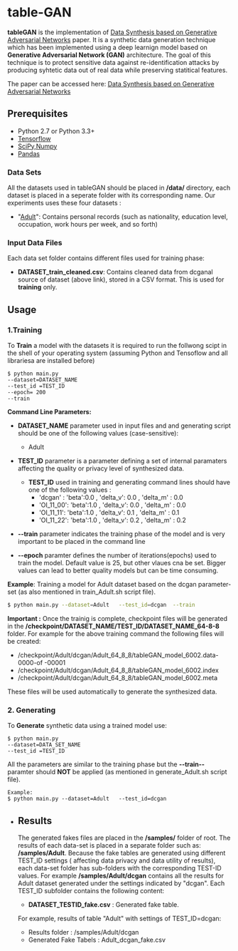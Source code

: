 # table-GAN
**tableGAN** is the implementation of [Data Synthesis based on Generative Adversarial Networks](http://www.vldb.org/pvldb/vol11/p1071-park.pdf "tableGAN") paper. It is a synthetic data generation technique which has been implemented using a deep learnign model based on **Generative Adversarial Network (GAN)** architecture. The goal of this technique is to protect sensitive data against re-identification attacks by producing syhtetic data out of real data while preserving statitical features. 

The paper can be accessed here: [Data Synthesis based on Generative Adversarial Networks](http://www.vldb.org/pvldb/vol11/p1071-park.pdf "tableGAN")

## Prerequisites

- Python 2.7 or Python 3.3+
- [Tensorflow](https://www.tensorflow.org/)
- [SciPy,Numpy](http://www.scipy.org/)
- [Pandas](https://pandas.pydata.org/)



### Data Sets 
All the datasets used in tableGAN should be placed in **/data/** directory, each dataset is placed in a seperate folder with its corresponding name. Our experiments uses these four datasets :
-   "[Adult](https://archive.ics.uci.edu/ml/machine-learning-databases/adult)": Contains personal records (such as nationality, education level, occupation, work hours per week, and so forth)

### Input Data Files
Each data set folder contains different files used for training phase:
-   **DATASET_train_cleaned.csv**: Contains cleaned data from dcganal source of dataset (above link), stored in a CSV format. This is used for **training** only.

## Usage

### 1.Training

To **Train** a model with the datasets it is required to run the follwong scipt in the shell of your operating system (assuming Python and Tensoflow and all librariesa are installed before)

    $ python main.py 
    --dataset=DATASET_NAME 
    --test_id =TEST_ID  
    --epoch= 200
    --train
 
**Command Line Parameters:**

  
   - **DATASET_NAME** parameter used in input files and and generating script should be one of the following values (case-sensitive):       
        -   Adult
        
   - **TEST_ID** parameter is a parameter defining a set of internal paramaters affecting the quality or privacy level of synthesized data. 
           
        - **TEST_ID** used in training and generating command lines should have one of the following values :
            -   'dcgan'   : 'beta':0.0 , 'delta_v': 0.0 , 'delta_m' : 0.0        
            -   'OI_11_00': 'beta':1.0 , 'delta_v': 0.0 , 'delta_m' : 0.0
            -   'OI_11_11': 'beta':1.0 , 'delta_v': 0.1 , 'delta_m' : 0.1 
            -   'OI_11_22': 'beta':1.0 , 'delta_v': 0.2 , 'delta_m' : 0.2                
         
    
   - **--train** parameter indicates the training phase of the model and is very important to be placed in the command line
    
   - **--epoch** paramter defines the number of iterations(epochs) used to train the model. Default value is 25, but other vlaues cna be set. Bigger values can lead to better quality models but can be time consuming.



**Example**: Training a model for Adult dataset based on the dcgan parameter-set (as also mentioned in train_Adult.sh script file).

``` bash
$ python main.py --dataset=Adult   --test_id=dcgan  --train

```

**Important :** Once the trainig is complete, checkpoint files will be generated in the **/checkpoint/DATASET_NAME/TEST_ID/DATASET_NAME_64-8-8** folder. For example for the above training command the 
following files will be created:
 - /checkpoint/Adult/dcgan/Adult_64_8_8/tableGAN_model_6002.data-0000-of -00001
 - /checkpoint/Adult/dcgan/Adult_64_8_8/tableGAN_model_6002.index
 - /checkpoint/Adult/dcgan/Adult_64_8_8/tableGAN_model_6002.meta
 
 These files will be used automatically to generate the synthesized data.


### 2. Generating
To **Generate** synthetic data using a trained model use:

    $ python main.py 
    --dataset=DATA_SET_NAME 
    --test_id =TEST_ID  

All the parameters are similar to the training phase but the **--train--** paramter should **NOT** be applied (as mentioned in generate_Adult.sh script file).
```
Example:
$ python main.py --dataset=Adult   --test_id=dcgan  
```


- ## Results

  The generated fakes files are placed in the  **/samples/** folder of root. The results of each data-set is placed in a separate folder such as:
  **/samples/Adult**. Because the fake tables are generated using different TEST_ID settings ( affecting data privacy and data utility of results), 
  each data-set folder has sub-folders with the corresponding TEST-ID values. 
  For example  **/samples/Adult/dcgan** contains all the results for Adult dataset generated under the settings indicated by "dcgan". 
  Each TEST_ID subfolder contains the following content:
  - **DATASET_TESTID_fake.csv** : Generated fake table. 
   
   For example, results of table "Adult" with settings of TEST_ID=dcgan:

   -    Results folder : /samples/Adult/dcgan
   -    Generated Fake Tabels :  Adult_dcgan_fake.csv
        

  

